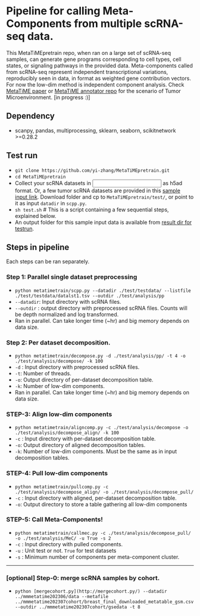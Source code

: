 
# Pipeline for calling Meta-Components from multiple scRNA-seq data.

This MetaTiMEpretrain repo, when ran on a large set of scRNA-seq samples, can generate gene programs corresponding to cell types, cell states, or signaling pathways in the provided data. Meta-components called from scRNA-seq represent independent transcriptional variations, reproducibly seen in data, in format as weighted gene contribution vectors. For now the low-dim method is independent component analysis. Check [MetaTiME paper](https://www.nature.com/articles/s41467-023-38333-8) or [MetaTiME annotator repo](https://github.com/yi-zhang/MetaTiME) for the scenario of Tumor Microenvironment.
[in progress :)]

## Dependency

- scanpy, pandas, multiprocessing, sklearn, seaborn, scikitnetwork >=0.28.2

## Test run

- `git clone https://github.com/yi-zhang/MetaTiMEpretrain.git`
- `cd MetaTiMEpretrain`
- Collect your scRNA datasets in  <input dir> as h5ad format. Or, a few tumor scRNA datasets are provided in this [sample input link](https://www.dropbox.com/scl/fo/0ntqv0ki3c0etbnyvnskg/h?rlkey=5wzrhh9926po5m58s0cksdhap&dl=0). Download folder and cp to `MetaTiMEpretrain/test/`, or point to it as input `datadir` in `scpp.py`.
- `sh test.sh` # This is a script containing a few sequential steps, explained below.
- An output folder for this sample input data is available from [result dir for testrun](https://www.dropbox.com/scl/fo/udl7ep9juxqn79bj64vlm/h?rlkey=jzg5m9zqxmnl7ec5iaj1l8cqu&dl=0).

## Steps in pipeline

Each steps can be ran separately.

### Step 1: Parallel single dataset preprocessing

- `python metatimetrain/scpp.py --datadir ./test/testdata/ --listfile ./test/testdata/datalst1.tsv --outdir ./test/analysis/pp`
- `--datadir`: Input directory with scRNA files.
- `--outdir` : output directory with preprocessed scRNA files. Counts will be depth normalized and log transformed.
- Ran in parallel. Can take longer time (~hr) and big memory depends on data size.

### Step 2: Per dataset decomposition.

- `python metatimetrain/decompose.py -d ./test/analysis/pp/ -t 4 -o ./test/analysis/decompose/ -k 100`
- `-d` : Input directory with preprocessed scRNA files.
- `-t`: Number of threads.
- `-o`: Output directory of per-dataset decomposition table.
- `-k`: Number of low-dim components.
- Ran in parallel. Can take longer time (~hr) and big memory depends on data size.

### STEP-3: Align low-dim components

- `python metatimetrain/aligncomp.py -c ./test/analysis/decompose -o ./test/analysis/decompose_align/ -k 100`
- `-c` : Input directory with per-dataset decomposition table.
- `-o`: Output directory of aligned decomposition tables.
- `-k`: Number of low-dim components. Must be the same as in input decomposition tables.

### STEP-4: Pull low-dim components

- `python metatimetrain/pullcomp.py -c ./test/analysis/decompose_align/ -o ./test/analysis/decompose_pull/`
- `-c` : Input directory with aligned, per-dataset decomposition table.
- `-o`: Output directory to store a table gathering all low-dim components

### STEP-5: Call Meta-Components!

- `python metatimetrain/callmec.py -c ./test/analysis/decompose_pull/ -o ./test/analysis/MeC/ -u True -s 2`
- `-c` : Input directory with pulled components.
- `-u` : Unit test or not. `True`  for test datasets
- `-s` : Minimum number of components per meta-component cluster.

---

### [optional] Step-0: merge scRNA samples by cohort.

- `python [mergecohort.py](http://mergecohort.py/) --datadir ../mmmetatime202306/data --metafile ../mmmetatime202307cohort/breast_final_downloaded_metatable_gsm.csv --outdir ../mmmetatime202307cohort/gsedata -t 8`


